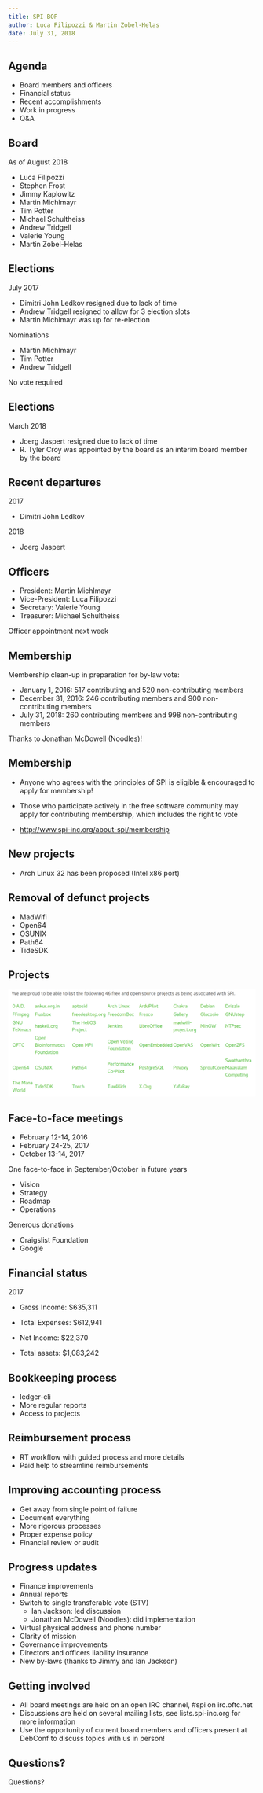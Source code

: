 ```yaml
---
title: SPI BOF
author: Luca Filipozzi & Martin Zobel-Helas
date: July 31, 2018
---
```


## Agenda

* Board members and officers
* Financial status
* Recent accomplishments
* Work in progress
* Q&A

## Board

As of August 2018

* Luca Filipozzi
* Stephen Frost
* Jimmy Kaplowitz
* Martin Michlmayr
* Tim Potter
* Michael Schultheiss
* Andrew Tridgell
* Valerie Young
* Martin Zobel-Helas

## Elections

July 2017

* Dimitri John Ledkov resigned due to lack of time
* Andrew Tridgell resigned to allow for 3 election slots
* Martin Michlmayr was up for re-election

Nominations

* Martin Michlmayr
* Tim Potter
* Andrew Tridgell

No vote required

## Elections

March 2018

* Joerg Jaspert resigned due to lack of time
* R. Tyler Croy was appointed by the board as an interim board member by the board


## Recent departures

2017

* Dimitri John Ledkov

2018

* Joerg Jaspert

## Officers

* President: Martin Michlmayr
* Vice-President: Luca Filipozzi
* Secretary: Valerie Young
* Treasurer: Michael Schultheiss

Officer appointment next week

## Membership

Membership clean-up in preparation for by-law vote:

* January 1, 2016: 517 contributing and 520 non-contributing members
* December 31, 2016:  246 contributing members and 900 non-contributing members
* July 31, 2018: 260 contributing members and 998 non-contributing members

Thanks to Jonathan McDowell (Noodles)!

## Membership

* Anyone who agrees with the principles of SPI is eligible & encouraged to apply for membership!

* Those who participate actively in the free software community may apply for contributing membership, which includes the right to vote

* http://www.spi-inc.org/about-spi/membership

## New projects

* Arch Linux 32 has been proposed (Intel x86 port)

## Removal of defunct projects

* MadWifi
* Open64
* OSUNIX
* Path64
* TideSDK

## Projects

![](projects.png)

## Face-to-face meetings

* February 12-14, 2016
* February 24-25, 2017
* October 13-14, 2017

One face-to-face in September/October in future years

* Vision
* Strategy
* Roadmap
* Operations

Generous donations

* Craigslist Foundation
* Google

## Financial status

2017

* Gross Income: $635,311
* Total Expenses: $612,941
* Net Income: $22,370

* Total assets: $1,083,242

## Bookkeeping process

* ledger-cli
* More regular reports
* Access to projects

## Reimbursement process

* RT workflow with guided process and more details
* Paid help to streamline reimbursements

## Improving accounting process

* Get away from single point of failure
* Document everything
* More rigorous processes
* Proper expense policy
* Financial review or audit

## Progress updates

* Finance improvements
* Annual reports
* Switch to single transferable vote (STV)
	* Ian Jackson: led discussion
	* Jonathan McDowell (Noodles): did implementation
* Virtual physical address and phone number
* Clarity of mission
* Governance improvements
* Directors and officers liability insurance
* New by-laws (thanks to Jimmy and Ian Jackson)

## Getting involved

* All board meetings are held on an open IRC channel, #spi on irc.oftc.net
* Discussions are held on several mailing lists, see lists.spi-inc.org for more information
* Use the opportunity of current board members and officers present at DebConf to discuss topics with us in person!

## Questions?

Questions?

